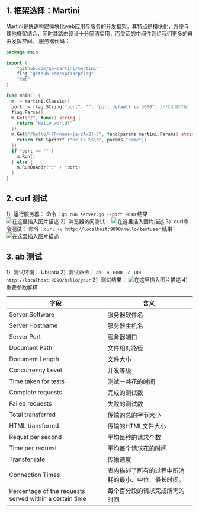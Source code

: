 ## 1. 框架选择：Martini
Martini是快速构建模块化web应用与服务的开发框架。其特点是模块化，方便与其他框架结合，同时其路由设计十分简洁实用，而灵活的中间件则给我们更多的自由发挥空间。
服务器代码：

```go
package main

import (
	"github.com/go-martini/martini"
	flag "github.com/spf13/pflag"
	"fmt"
)

func main() {
  m := martini.Classic()
  port := flag.String("port", "", "port:default is 3000") //传入端口号
  flag.Parse()
  m.Get("/", func() string {
    return "Hello world!"
  })
  m.Get("/hello/(?P<name>[a-zA-Z]+)", func(params martini.Params) string {
	return fmt.Sprintf ("Hello %s\n", params["name"])
  })
  if *port == "" {
	m.Run()
  } else {
	m.RunOnAddr(":" + *port)
  }
}
```

## 2. curl 测试
1）运行服务器：
命令：`go run server.go --port 9090`
结果：
![在这里插入图片描述](https://img-blog.csdnimg.cn/20191112111741110.png)
2）浏览器访问测试：
![在这里插入图片描述](https://img-blog.csdnimg.cn/20191112111805168.png?x-oss-process=image/watermark,type_ZmFuZ3poZW5naGVpdGk,shadow_10,text_aHR0cHM6Ly9ibG9nLmNzZG4ubmV0L2h1YW5nc2htMjM=,size_16,color_FFFFFF,t_70)
3）curl命令测试：
命令：`curl -v http://localhost:9090/hello/testuser`
结果：
![在这里插入图片描述](https://img-blog.csdnimg.cn/20191112111915580.png?x-oss-process=image/watermark,type_ZmFuZ3poZW5naGVpdGk,shadow_10,text_aHR0cHM6Ly9ibG9nLmNzZG4ubmV0L2h1YW5nc2htMjM=,size_16,color_FFFFFF,t_70)
## 3. ab 测试
1）测试环境：
Ubuntu
2）测试命令：
`ab -n 1000 -c 100 http://localhost:9090/hello/your`
3）测试结果：
![在这里插入图片描述](https://img-blog.csdnimg.cn/20191112112026934.png?x-oss-process=image/watermark,type_ZmFuZ3poZW5naGVpdGk,shadow_10,text_aHR0cHM6Ly9ibG9nLmNzZG4ubmV0L2h1YW5nc2htMjM=,size_16,color_FFFFFF,t_70)
4）重要参数解释：

| 字段 | 含义 |
|-----|-----|
|Server Software|服务器软件名|
|Server Hostname|服务器主机名|
|Server Port	|服务器端口  |
|Document Path	|文件相对路径|
|Document Length|文件大小|
|Concurrency Level|并发等级|
| Time taken for tests| 测试一共花的时间|
|Complete requests | 完成的测试数 |
| Failed requests | 失败的测试数 |
|Total transferred| 传输的总的字节大小|
|HTML transferred| 传输的HTML文件大小|
|Requst per second|平均每秒的请求个数|
|Time per request| 平均每个请求花的时间|
|Transfer rate|传输速度|
|Connection Times	|表内描述了所有的过程中所消耗的最小、中位、最长时间。|
|Percentage of the requests served within a certain time|每个百分段的请求完成所需的时间|
